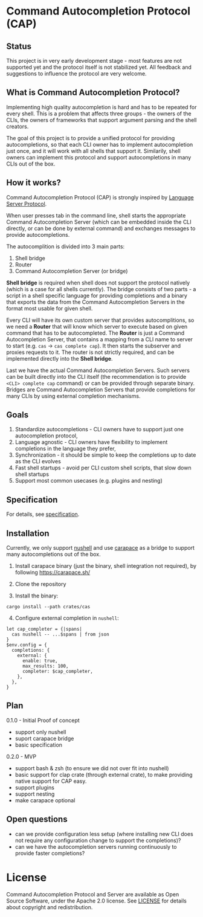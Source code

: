 # Command Autocompletion Protocol (CAP)

## Status

This project is in very early development stage - most features are not
supported yet and the protocol itself is not stabilized yet. All feedback and
suggestions to influence the protocol are very welcome.

## What is Command Autocompletion Protocol?

Implementing high quality autocompletion is hard and has to be repeated for
every shell. This is a problem that affects three groups - the owners of the
CLIs, the owners of frameworks that support argument parsing and the shell
creators.

The goal of this project is to provide a unified protocol for providing
autocompletions, so that each CLI owner has to implement autocompletion just
once, and it will work with all shells that support it. Similarily, shell owners
can implement this protocol and support autocompletions in many CLIs out of
the box.

## How it works?

Command Autocompletion Protocol (CAP) is strongly inspired by [Language
Server Protocol](https://microsoft.github.io/languag-server-protocol).

When user presses tab in the command line, shell starts the appropriate Command
Autocompletion Server (which can be embedded inside the CLI directly, or can be
done by external command) and exchanges messages to provide autocompletions.

The autocomplition is divided into 3 main parts:

1. Shell bridge
2. Router
3. Command Autocompletion Server (or bridge)

**Shell bridge** is required when shell does not support the protocol natively
(which is a case for all shells currently). The bridge consists of two parts -
a script in a shell specific language for providing completions and a binary that
exports the data from the Command Autocompletion Servers in the format most
usable for given shell.

Every CLI will have its own custom server that provides autocomplitions, so we
need a **Router** that will know which server to execute based on given command
that has to be autocompleted. The **Router** is just a Command Autocompletion
Server, that contains a mapping from a CLI name to server to start (e.g. `cas`
-> `cas complete cap`). It then starts the subserver and proxies requests to it.
The router is not strictly required, and can be implemented directly into the
**Shell bridge**.

Last we have the actual Command Autocompletion Servers. Such servers can be
built directly into the CLI itself (the recommendation is to provide `<CLI>
complete cap` command) or can be provided through separate binary. Bridges
are Command Autocompletion Servers that provide completions for many CLIs by
using external completion mechanisms.

## Goals

1. Standardize autocompletions - CLI owners have to support just one autocompletion protocol,
2. Language agnostic - CLI owners have flexibility to implement completions in the language they prefer,
3. Synchronization - it should be simple to keep the completions up to date as the CLI evolves
4. Fast shell startups - avoid per CLI custom shell scripts, that slow down shell startups
5. Support most common usecases (e.g. plugins and nesting)

## Specification

For details, see [specification](docs/specification.md).

## Installation

Currently, we only support [nushell](https://github.com/nushell/nushell) and use 
[carapace](https://carapace.sh/) as a bridge to support many autocompletions out
of the box.

1. Install carapace binary (just the binary, shell integration not required), by
   following  https://carapace.sh/

2. Clone the repository

3. Install the binary:

  ```
  cargo install --path crates/cas
  ```

4. Configure external completion in `nushell`:

  ```nushell
  let cap_completer = {|spans|
    cas nushell -- ...$spans | from json
  }
  $env.config = {
    completions: {
      external: {
        enable: true,
        max_results: 100,
        completer: $cap_completer,
      },
    },
  }
  ```

## Plan

0.1.0 - Initial Proof of concept

- support only nushell
- suport carapace bridge
- basic specification

0.2.0 - MVP

- support bash & zsh (to ensure we did not over fit into nushell)
- basic support for clap crate (through external crate), to make providing native support for CAP easy.
- support plugins
- support nesting
- make carapace optional

## Open questions

- can we provide configuration less setup (where installing new CLI does
  not require any configuration change to support the completions)?
- can we have the autocompletion servers running continuously to provide
  faster completions?

# License

Command Autocompletion Protocol and Server are available as Open Source
Software, under the Apache 2.0 license. See [LICENSE](LICENSE.md) for details
about copyright and redistribution.
